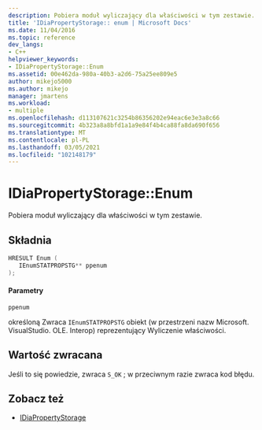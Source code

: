 ```yaml
---
description: Pobiera moduł wyliczający dla właściwości w tym zestawie.
title: 'IDiaPropertyStorage:: enum | Microsoft Docs'
ms.date: 11/04/2016
ms.topic: reference
dev_langs:
- C++
helpviewer_keywords:
- IDiaPropertyStorage::Enum
ms.assetid: 00e462da-980a-40b3-a2d6-75a25ee809e5
author: mikejo5000
ms.author: mikejo
manager: jmartens
ms.workload:
- multiple
ms.openlocfilehash: d113107621c3254b86356202e94eac6e3e3a8c66
ms.sourcegitcommit: 4b323a8a8bfd1a1a9e84f4b4ca88fa8da690f656
ms.translationtype: MT
ms.contentlocale: pl-PL
ms.lasthandoff: 03/05/2021
ms.locfileid: "102148179"
---
```

# <a name="idiapropertystorageenum"></a>IDiaPropertyStorage::Enum
Pobiera moduł wyliczający dla właściwości w tym zestawie.

## <a name="syntax"></a>Składnia

```C++
HRESULT Enum ( 
   IEnumSTATPROPSTG** ppenum
);
```

#### <a name="parameters"></a>Parametry
 `ppenum`

określoną Zwraca `IEnumSTATPROPSTG` obiekt (w przestrzeni nazw Microsoft. VisualStudio. OLE. Interop) reprezentujący Wyliczenie właściwości.

## <a name="return-value"></a>Wartość zwracana
 Jeśli to się powiedzie, zwraca `S_OK` ; w przeciwnym razie zwraca kod błędu.

## <a name="see-also"></a>Zobacz też
- [IDiaPropertyStorage](../../debugger/debug-interface-access/idiapropertystorage.md)
